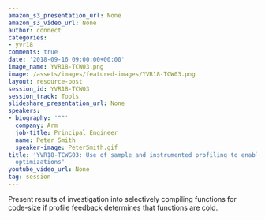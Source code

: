 ```yaml
---
amazon_s3_presentation_url: None
amazon_s3_video_url: None
author: connect
categories:
- yvr18
comments: true
date: '2018-09-16 09:00:00+00:00'
image_name: YVR18-TCW03.png
image: /assets/images/featured-images/YVR18-TCW03.png
layout: resource-post
session_id: YVR18-TCW03
session_track: Tools
slideshare_presentation_url: None
speakers:
- biography: '""'
  company: Arm
  job-title: Principal Engineer
  name: Peter Smith
  speaker-image: PeterSmith.gif
title: 'YVR18-TCWG03: Use of sample and instrumented profiling to enable code-size
  optimizations'
youtube_video_url: None
tag: session
---
```


Present results of investigation into selectively compiling functions for code-size if profile feedback determines that functions are cold.